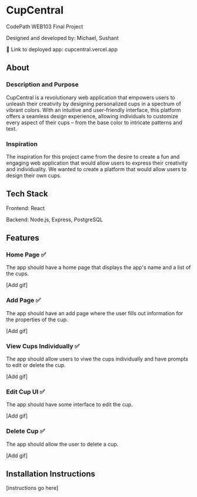 # CupCentral
CodePath WEB103 Final Project

Designed and developed by: Michael, Sushant

🔗 Link to deployed app: cupcentral.vercel.app

## About

### Description and Purpose

CupCentral is a revolutionary web application that empowers users to unleash their creativity by designing personalized cups in a spectrum of vibrant colors. With an intuitive and user-friendly interface, this platform offers a seamless design experience, allowing individuals to customize every aspect of their cups – from the base color to intricate patterns and text.

### Inspiration

The inspiration for this project came from the desire to create a fun and engaging web application that would allow users to express their creativity and individuality. We wanted to create a platform that would allow users to design their own cups.

## Tech Stack

Frontend: React

Backend: Node.js, Express, PostgreSQL

## Features

### Home Page ✅

The app should have a home page that displays the app's name and a list of the cups.   

[Add gif]

### Add Page ✅

The app should have an add page where the user fills out information for the properties of the cup.   

[Add gif]

### View Cups Individually ✅

The app should allow users to viwe the cups individually and have prompts to edit or delete the cup.

[Add gif]

### Edit Cup UI ✅

The app should have some interface to edit the cup.   

[Add gif]

### Delete Cup ✅

The app should allow the user to delete a cup.   

[Add gif]


## Installation Instructions

[instructions go here]